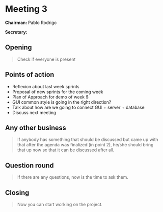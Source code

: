 # Meeting 3
**Chairman:** Pablo Rodrigo 

**Secretary:**   

## Opening


> Check if everyone is present




## Points of action
- Reflexion about last week sprints 
- Proposal of new sprints for the coming week
- Plan of Approach for demo of week 6 
- GUI common style is going in the right direction?
- Talk about how are we going to connect GUI + server + database 
- Discuss next meeting 

## Any other business

> If anybody has something that should be discussed but came up with that after the agenda was finalized (in point 2), he/she should bring that up now so that it can be discussed after all.



## Question round

> If there are any questions, now is the time to ask them.



## Closing

> Now you can start working on the project.
